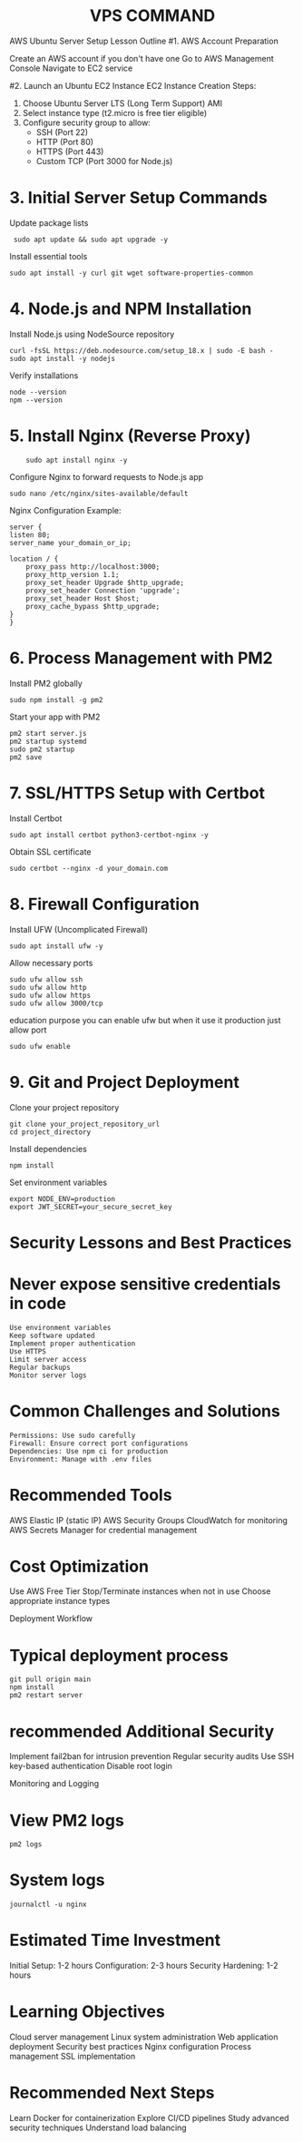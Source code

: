 <h1 align="center">VPS COMMAND</h1>

AWS Ubuntu Server Setup Lesson Outline
#1. AWS Account Preparation

Create an AWS account if you don't have one
Go to AWS Management Console
Navigate to EC2 service

#2. Launch an Ubuntu EC2 Instance
 EC2 Instance Creation Steps:
 1. Choose Ubuntu Server LTS (Long Term Support) AMI
 2. Select instance type (t2.micro is free tier eligible)
 3. Configure security group to allow:
    - SSH (Port 22)
    - HTTP (Port 80)
    - HTTPS (Port 443)
    - Custom TCP (Port 3000 for Node.js)

# 3. Initial Server Setup Commands

Update package lists

     sudo apt update && sudo apt upgrade -y

 Install essential tools
 
    sudo apt install -y curl git wget software-properties-common

# 4. Node.js and NPM Installation

 Install Node.js using NodeSource repository
 
    curl -fsSL https://deb.nodesource.com/setup_18.x | sudo -E bash -
    sudo apt install -y nodejs

 Verify installations
 
    node --version
    npm --version

# 5. Install Nginx (Reverse Proxy)

        sudo apt install nginx -y

Configure Nginx to forward requests to Node.js app

    sudo nano /etc/nginx/sites-available/default

Nginx Configuration Example:

    server {
    listen 80;
    server_name your_domain_or_ip;

    location / {
        proxy_pass http://localhost:3000;
        proxy_http_version 1.1;
        proxy_set_header Upgrade $http_upgrade;
        proxy_set_header Connection 'upgrade';
        proxy_set_header Host $host;
        proxy_cache_bypass $http_upgrade;
    }
    }

# 6. Process Management with PM2

 Install PM2 globally
 
    sudo npm install -g pm2

 Start your app with PM2
 
    pm2 start server.js
    pm2 startup systemd
    sudo pm2 startup
    pm2 save

# 7. SSL/HTTPS Setup with Certbot

 Install Certbot
 
    sudo apt install certbot python3-certbot-nginx -y
 Obtain SSL certificate
 
    sudo certbot --nginx -d your_domain.com
    
# 8. Firewall Configuration

Install UFW (Uncomplicated Firewall)

    sudo apt install ufw -y
Allow necessary ports

    sudo ufw allow ssh
    sudo ufw allow http
    sudo ufw allow https
    sudo ufw allow 3000/tcp
    
education purpose you can enable ufw  but when it use it production just allow port 

    sudo ufw enable

# 9. Git and Project Deployment

 Clone your project repository
 
    git clone your_project_repository_url
    cd project_directory

 Install dependencies
 
    npm install

Set environment variables

    export NODE_ENV=production
    export JWT_SECRET=your_secure_secret_key


# Security Lessons and Best Practices

# Never expose sensitive credentials in code
    Use environment variables
    Keep software updated
    Implement proper authentication
    Use HTTPS
    Limit server access
    Regular backups
    Monitor server logs

# Common Challenges and Solutions

    Permissions: Use sudo carefully
    Firewall: Ensure correct port configurations
    Dependencies: Use npm ci for production
    Environment: Manage with .env files

# Recommended Tools

AWS Elastic IP (static IP)
AWS Security Groups
CloudWatch for monitoring
AWS Secrets Manager for credential management

# Cost Optimization

Use AWS Free Tier
Stop/Terminate instances when not in use
Choose appropriate instance types

Deployment Workflow

# Typical deployment process
    git pull origin main
    npm install
    pm2 restart server
    
# recommended Additional Security

Implement fail2ban for intrusion prevention
Regular security audits
Use SSH key-based authentication
Disable root login

Monitoring and Logging

# View PM2 logs
    pm2 logs

# System logs
    journalctl -u nginx

# Estimated Time Investment

Initial Setup: 1-2 hours
Configuration: 2-3 hours
Security Hardening: 1-2 hours

# Learning Objectives

Cloud server management
Linux system administration
Web application deployment
Security best practices
Nginx configuration
Process management
SSL implementation

# Recommended Next Steps

Learn Docker for containerization
Explore CI/CD pipelines
Study advanced security techniques
Understand load balancing
